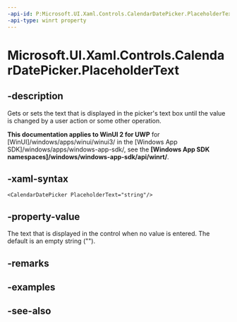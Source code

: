 ```yaml
---
-api-id: P:Microsoft.UI.Xaml.Controls.CalendarDatePicker.PlaceholderText
-api-type: winrt property
---
```


<!-- Property syntax
public string PlaceholderText { get;  set; }
-->

# Microsoft.UI.Xaml.Controls.CalendarDatePicker.PlaceholderText

## -description
Gets or sets the text that is displayed in the picker's text box until the value is changed by a user action or some other operation.

**This documentation applies to WinUI 2 for UWP** for [WinUI]/windows/apps/winui/winui3/ in the [Windows App SDK]/windows/apps/windows-app-sdk/, see the **[Windows App SDK namespaces]/windows/windows-app-sdk/api/winrt/**.

## -xaml-syntax
```xaml
<CalendarDatePicker PlaceholderText="string"/>
```


## -property-value
The text that is displayed in the control when no value is entered. The default is an empty string ("").

## -remarks

## -examples

## -see-also
